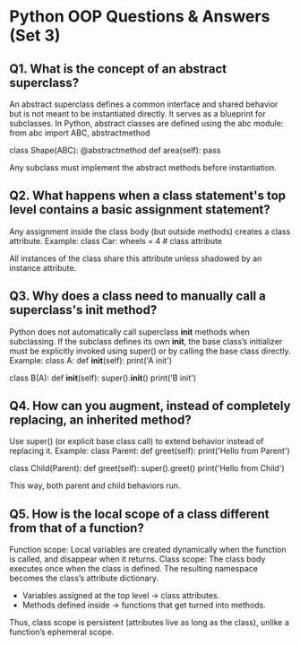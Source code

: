 # Python OOP Questions & Answers (Set 3)

## Q1. What is the concept of an abstract superclass?
An abstract superclass defines a common interface and shared behavior but is not meant to be instantiated directly.
It serves as a blueprint for subclasses.
In Python, abstract classes are defined using the abc module:
from abc import ABC, abstractmethod

class Shape(ABC):
    @abstractmethod
    def area(self):
        pass

Any subclass must implement the abstract methods before instantiation.

## Q2. What happens when a class statement's top level contains a basic assignment statement?
Any assignment inside the class body (but outside methods) creates a class attribute.
Example:
class Car:
    wheels = 4   # class attribute

All instances of the class share this attribute unless shadowed by an instance attribute.

## Q3. Why does a class need to manually call a superclass's __init__ method?
Python does not automatically call superclass __init__ methods when subclassing.
If the subclass defines its own __init__, the base class’s initializer must be explicitly invoked using super() or by calling the base class directly.
Example:
class A:
    def __init__(self):
        print('A init')

class B(A):
    def __init__(self):
        super().__init__()
        print('B init')

## Q4. How can you augment, instead of completely replacing, an inherited method?
Use super() (or explicit base class call) to extend behavior instead of replacing it.
Example:
class Parent:
    def greet(self):
        print('Hello from Parent')

class Child(Parent):
    def greet(self):
        super().greet()
        print('Hello from Child')

This way, both parent and child behaviors run.

## Q5. How is the local scope of a class different from that of a function?
Function scope: Local variables are created dynamically when the function is called, and disappear when it returns.
Class scope: The class body executes once when the class is defined. The resulting namespace becomes the class’s attribute dictionary.
- Variables assigned at the top level → class attributes.
- Methods defined inside → functions that get turned into methods.

Thus, class scope is persistent (attributes live as long as the class), unlike a function’s ephemeral scope.


